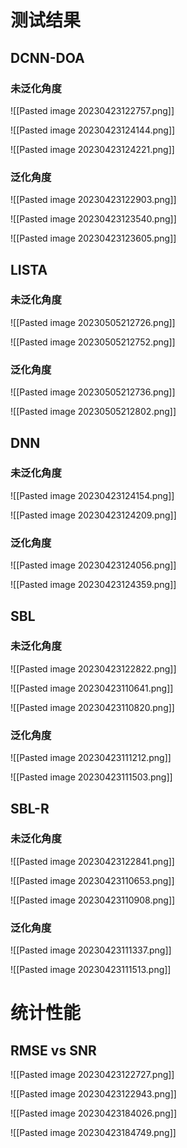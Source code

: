 # 测试结果

## DCNN-DOA

### 未泛化角度

![[Pasted image 20230423122757.png]]

![[Pasted image 20230423124144.png]]

![[Pasted image 20230423124221.png]]

### 泛化角度

![[Pasted image 20230423122903.png]]

![[Pasted image 20230423123540.png]]

![[Pasted image 20230423123605.png]]

## LISTA

### 未泛化角度

![[Pasted image 20230505212726.png]]

![[Pasted image 20230505212752.png]]

### 泛化角度

![[Pasted image 20230505212736.png]]

![[Pasted image 20230505212802.png]]

## DNN

### 未泛化角度

![[Pasted image 20230423124154.png]]

![[Pasted image 20230423124209.png]]

### 泛化角度

![[Pasted image 20230423124056.png]]

![[Pasted image 20230423124359.png]]

## SBL

### 未泛化角度

![[Pasted image 20230423122822.png]]

![[Pasted image 20230423110641.png]]

![[Pasted image 20230423110820.png]]

### 泛化角度

![[Pasted image 20230423111212.png]]

![[Pasted image 20230423111503.png]]

## SBL-R

### 未泛化角度

![[Pasted image 20230423122841.png]]

![[Pasted image 20230423110653.png]]

![[Pasted image 20230423110908.png]]

### 泛化角度

![[Pasted image 20230423111337.png]]

![[Pasted image 20230423111513.png]]

# 统计性能

## RMSE vs SNR

![[Pasted image 20230423122727.png]]

![[Pasted image 20230423122943.png]]

![[Pasted image 20230423184026.png]]

![[Pasted image 20230423184749.png]]